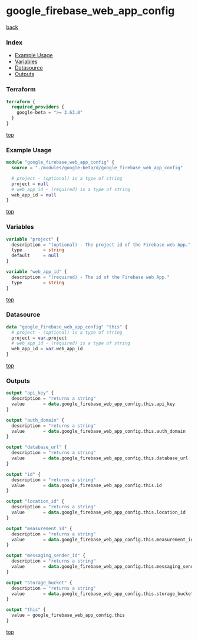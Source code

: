 # google_firebase_web_app_config

[back](../google-beta.md)

### Index

- [Example Usage](#example-usage)
- [Variables](#variables)
- [Datasource](#datasource)
- [Outputs](#outputs)

### Terraform

```terraform
terraform {
  required_providers {
    google-beta = ">= 3.63.0"
  }
}
```

[top](#index)

### Example Usage

```terraform
module "google_firebase_web_app_config" {
  source = "./modules/google-beta/d/google_firebase_web_app_config"

  # project - (optional) is a type of string
  project = null
  # web_app_id - (required) is a type of string
  web_app_id = null
}
```

[top](#index)

### Variables

```terraform
variable "project" {
  description = "(optional) - The project id of the Firebase web App."
  type        = string
  default     = null
}

variable "web_app_id" {
  description = "(required) - The id of the Firebase web App."
  type        = string
}
```

[top](#index)

### Datasource

```terraform
data "google_firebase_web_app_config" "this" {
  # project - (optional) is a type of string
  project = var.project
  # web_app_id - (required) is a type of string
  web_app_id = var.web_app_id
}
```

[top](#index)

### Outputs

```terraform
output "api_key" {
  description = "returns a string"
  value       = data.google_firebase_web_app_config.this.api_key
}

output "auth_domain" {
  description = "returns a string"
  value       = data.google_firebase_web_app_config.this.auth_domain
}

output "database_url" {
  description = "returns a string"
  value       = data.google_firebase_web_app_config.this.database_url
}

output "id" {
  description = "returns a string"
  value       = data.google_firebase_web_app_config.this.id
}

output "location_id" {
  description = "returns a string"
  value       = data.google_firebase_web_app_config.this.location_id
}

output "measurement_id" {
  description = "returns a string"
  value       = data.google_firebase_web_app_config.this.measurement_id
}

output "messaging_sender_id" {
  description = "returns a string"
  value       = data.google_firebase_web_app_config.this.messaging_sender_id
}

output "storage_bucket" {
  description = "returns a string"
  value       = data.google_firebase_web_app_config.this.storage_bucket
}

output "this" {
  value = google_firebase_web_app_config.this
}
```

[top](#index)